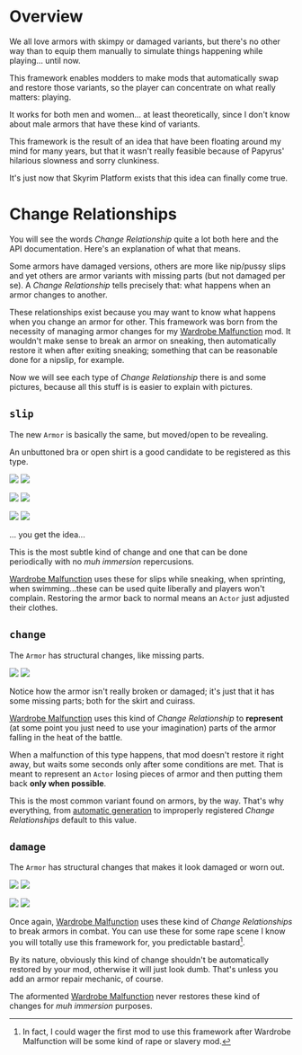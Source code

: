 # Overview

We all love armors with skimpy or damaged variants, but there's no other way than to equip them manually to simulate things happening while playing... until now.

This framework enables modders to make mods that automatically swap and restore those variants, so the player can concentrate on what really matters: playing.

It works for both men and women... at least theoretically, since I don't know about male armors that have these kind of variants.

This framework is the result of an idea that have been floating around my mind for many years, but that it wasn't really feasible because of Papyrus' hilarious slowness and sorry clunkiness.

It's just now that Skyrim Platform exists that this idea can finally come true.

# Change Relationships

You will see the words _Change Relationship_ quite a lot both here and the API documentation.
Here's an explanation of what that means.

Some armors have damaged versions, others are more like nip/pussy slips and yet others are armor variants with missing parts (but not damaged per se).
A _Change Relationship_ tells precisely that: what happens when an armor changes to another.

These relationships exist because you may want to know what happens when you change an armor for other.
This framework was born from the necessity of managing armor changes for my [Wardrobe Malfunction][] mod. It wouldn't make sense to break an armor on sneaking, then automatically restore it when after exiting sneaking; something that can be reasonable done for a nipslip, for example.

Now we will see each type of _Change Relationship_ there is and some pictures, because all this stuff is is easier to explain with pictures.

## `slip`

The new `Armor` is basically the same, but moved/open to be revealing.

An unbuttoned bra or open shirt is a good candidate to be registered as this type.

![](img/slip1_a.jpg)
![](img/slip1_b.jpg)

![](img/slip2_a.jpg)
![](img/slip2_b.jpg)

![](img/slip3_a.jpg)
![](img/slip3_b.jpg)

... you get the idea...

This is the most subtle kind of change and one that can be done periodically with no _muh immersion_ repercusions.

[Wardrobe Malfunction][] uses these for slips while sneaking, when sprinting, when swimming...these can be used quite liberally and players won't complain.
Restoring the armor back to normal means an `Actor` just adjusted their clothes.

## `change`

The `Armor` has structural changes, like missing parts.

![](img/change1_a.jpg)
![](img/change1_b.jpg)

Notice how the armor isn't really broken or damaged; it's just that it has some missing parts; both for the skirt and cuirass.

[Wardrobe Malfunction][] uses this kind of _Change Relationship_ to **represent** (at some point you just need to use your imagination) parts of the armor falling in the heat of the battle.

When a malfunction of this type happens, that mod doesn't restore it right away, but waits some seconds only after some conditions are met.
That is meant to represent an `Actor` losing pieces of armor and then putting them back **only when possible**.

This is the most common variant found on armors, by the way. That's why everything, from [automatic generation][AutoGen] to improperly registered _Change Relationships_ default to this value.

## `damage`

The `Armor` has structural changes that makes it look damaged or worn out.

![](img/damage1_a.jpg)
![](img/damage1_b.jpg)

![](img/damage2_a.jpg)
![](img/damage2_b.jpg)

Once again, [Wardrobe Malfunction][] uses these kind of _Change Relationships_ to break armors in combat.
You can use these for some rape scene I know you will totally use this framework for, you predictable bastard[^Rape].

[^Rape]: In fact, I could wager the first mod to use this framework after Wardrobe Malfunction will be some kind of rape or slavery mod.

By its nature, obviously this kind of change shouldn't be automatically restored by your mod, otherwise it
will just look dumb.
That's unless you add an armor repair mechanic, of course.

The aformented [Wardrobe Malfunction][] never restores these kind of changes for _muh immersion_ purposes.

[Wardrobe Malfunction]: todo
[AutoGen]: tede
